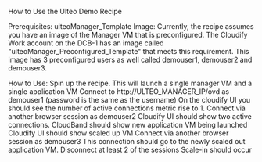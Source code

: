 How to Use the Ulteo Demo Recipe

Prerequisites:
ulteoManager_Template Image: Currently, the recipe assumes you have an image of the Manager VM that is preconfigured. 
The Cloudify Work account on the DCB-1 has an image called "ulteoManager_Preconfigured_Template" that meets this requirement.
This image has 3 preconfigured users as well called demouser1, demouser2 and demouser3.

How to Use:
Spin up the recipe.
This will launch a single manager VM and a single application VM
Connect to http://ULTEO_MANAGER_IP/ovd as demouser1 (password is the same as the username)
On the cloudify UI you should see the number of active connections metric rise to 1.
Connect via another browser session as demouser2
Cloudify UI should show two active connections.
CloudBand should show new application VM being launched
Cloudify UI should show scaled up VM
Connect via another browser session as demouser3
	This connection should go to the newly scaled out application VM.
Disconnect at least 2 of the sessions
Scale-in should occur
	